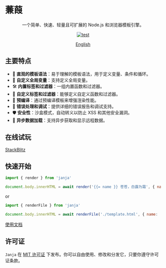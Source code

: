 # 蒹葭

<p align="center">一个简单、快速、轻量且可扩展的 Node.js 和浏览器模板引擎。</p>

<p align="center">
  <a href="https://github.com/vvenv/janja/actions/workflows/test.yml"><img src="https://github.com/vvenv/janja/actions/workflows/test.yml/badge.svg" alt="test"></a>
</p>

<p align="center">
  <a href="./README.md">English</a>
</p>

## 主要特点

- 📝 **直观的模板语法**：易于理解的模板语法，用于定义变量、条件和循环。
- 🔗 **自定义全局变量**：支持定义全局变量。
- 🛠️ **内置标签和过滤器**：一组内置函数和过滤器。
- 🎨 **自定义标签和过滤器**：能够定义自定义函数和过滤器。
- 🚀 **预编译**：通过预编译模板来增强渲染性能。
- 🐛 **错误处理和调试**：提供详细的错误报告和调试支持。
- 🛡️ **安全性**：沙盒模式，自动转义以防止 XSS 和其他安全漏洞。
- 🛫 **异步数据加载**：支持异步获取和显示远程数据。

## 在线试玩

[StackBlitz](https://stackblitz.com/edit/janja?file=main.ts)

## 快速开始

```javascript
import { render } from 'janja'

document.body.innerHTML = await render('{{= name }} 苍苍，白露为霜', { name: '蒹葭' })
```

or

```javascript
import { renderFile } from 'janja'

document.body.innerHTML = await renderFile('./template.html', { name: '蒹葭' })
```

[使用文档](./documentation-zh-CN.md)

## 许可证

`Janja` 在 [MIT 许可证](https://opensource.org/licenses/MIT) 下发布。你可以自由使用、修改和分发它，只要你遵守许可证条款。
